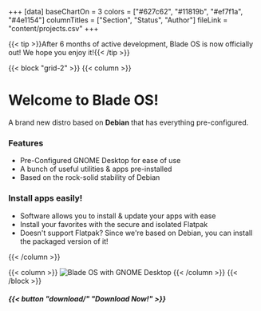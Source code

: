 +++
[data]
baseChartOn = 3
colors = ["#627c62", "#11819b", "#ef7f1a", "#4e1154"]
columnTitles = ["Section", "Status", "Author"]
fileLink = "content/projects.csv"
+++

{{< tip >}}After 6 months of active development, Blade OS is now officially out! We hope you enjoy it!{{< /tip >}}

{{< block "grid-2" >}}
{{< column >}}

# Welcome to **Blade OS**!

A brand new distro based on **Debian** that has everything pre-configured.

### Features
* Pre-Configured GNOME Desktop for ease of use
* A bunch of useful utilities & apps pre-installed
* Based on the rock-solid stability of Debian

### Install apps easily!
* Software allows you to install & update your apps with ease
* Install your favorites with the secure and isolated Flatpak
* Doesn't support Flatpak? Since we're based on Debian, you can install the packaged version of it!

{{< /column >}}

{{< column >}}
![Blade OS with GNOME Desktop](/images/docs/v24/gnome-desktop.png)
{{< /column >}}
{{< /block >}}

##### {{< button "download/" "Download Now!" >}}